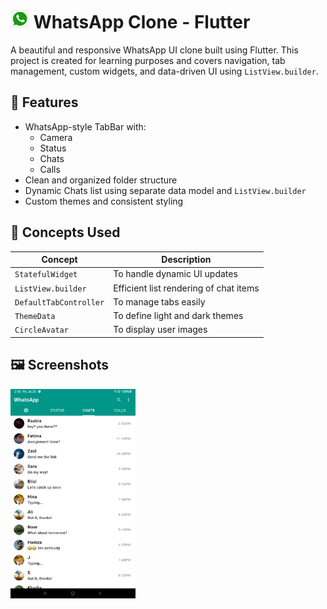 # <img src="./android/app/src/main/res/mipmap-mdpi/ic_launcher.png" alt="Whatsapp Icon" width="30"/> WhatsApp Clone - Flutter




A beautiful and responsive WhatsApp UI clone built using Flutter. This project is created for learning purposes and covers navigation, tab management, custom widgets, and data-driven UI using `ListView.builder`.

## 🚀 Features

- WhatsApp-style TabBar with:
  - Camera
  - Status
  - Chats
  - Calls
- Clean and organized folder structure
- Dynamic Chats list using separate data model and `ListView.builder`
- Custom themes and consistent styling



## 🧠 Concepts Used

| Concept            | Description |
|--------------------|-------------|
| `StatefulWidget`   | To handle dynamic UI updates |
| `ListView.builder` | Efficient list rendering of chat items |
| `DefaultTabController` | To manage tabs easily |
| `ThemeData`        | To define light and dark themes |
| `CircleAvatar`     | To display user images |

## 🖼 Screenshots

<img src="screenshot.jpg" alt="Whatsapp chat screen" width="200"/>